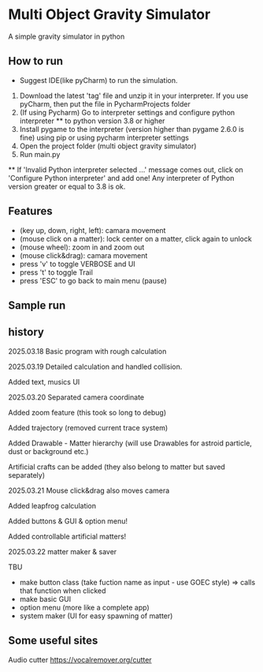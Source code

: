 # Multi Object Gravity Simulator
A simple gravity simulator in python

## How to run
* Suggest IDE(like pyCharm) to run the simulation.


1. Download the latest 'tag' file and unzip it in your interpreter. If you use pyCharm, then put the file in PycharmProjects folder
2. (If using Pycharm) Go to interpreter settings and configure python interpreter ** to python version 3.8 or higher
3. Install pygame to the interpreter (version higher than pygame 2.6.0 is fine) using pip or using pycharm interpreter settings
4. Open the project folder (multi object gravity simulator)
5. Run main.py 

** If 'Invalid Python interpreter selected ...' message comes out, click on 'Configure Python interpreter' and add one! Any interpreter of Python version greater or equal to 3.8 is ok.


## Features
- (key up, down, right, left): camara movement 
- (mouse click on a matter): lock center on a matter, click again to unlock
- (mouse wheel): zoom in and zoom out
- (mouse click&drag): camara movement 
- press 'v' to toggle VERBOSE and UI
- press 't' to toggle Trail
- press 'ESC' to go back to main menu (pause)


## Sample run




## history

2025.03.18 Basic program with rough calculation

2025.03.19 Detailed calculation and handled collision. 

Added text, musics UI


2025.03.20 Separated camera coordinate

Added zoom feature (this took so long to debug)

Added trajectory (removed current trace system) 

Added Drawable - Matter hierarchy (will use Drawables for astroid particle, dust or background etc.)

Artificial crafts can be added (they also belong to matter but saved separately)


2025.03.21 Mouse click&drag also moves camera

Added leapfrog calculation

Added buttons & GUI & option menu!

Added controllable artificial matters!


2025.03.22 matter maker & saver


TBU
- make button class (take fuction name as input - use GOEC style) => calls that function when clicked
- make basic GUI
- option menu (more like a complete app)
- system maker (UI for easy spawning of matter)


## Some useful sites
Audio cutter
https://vocalremover.org/cutter



